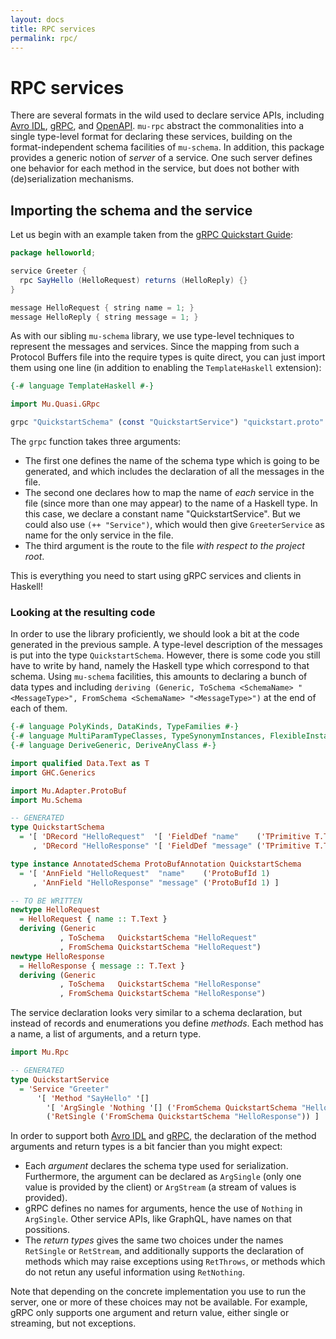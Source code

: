 ```yaml
---
layout: docs
title: RPC services
permalink: rpc/
---
```


# RPC services

There are several formats in the wild used to declare service APIs, including [Avro IDL](https://avro.apache.org/docs/current/idl.html), [gRPC](https://grpc.io/), and [OpenAPI](https://swagger.io/specification/). `mu-rpc` abstract the commonalities into a single type-level format for declaring these services, building on the format-independent schema facilities of `mu-schema`. In addition, this package provides a generic notion of *server* of a service. One such server defines one behavior for each method in the service, but does not bother with (de)serialization mechanisms.

## Importing the schema and the service

Let us begin with an example taken from the [gRPC Quickstart Guide](https://grpc.io/docs/quickstart/):

```java
package helloworld;

service Greeter {
  rpc SayHello (HelloRequest) returns (HelloReply) {}
}

message HelloRequest { string name = 1; }
message HelloReply { string message = 1; }
```

As with our sibling `mu-schema` library, we use type-level techniques to represent the messages and services. Since the mapping from such a Protocol Buffers file into the require types is quite direct, you can just import them using one line (in addition to enabling the `TemplateHaskell` extension):

```haskell
{-# language TemplateHaskell #-}

import Mu.Quasi.GRpc

grpc "QuickstartSchema" (const "QuickstartService") "quickstart.proto"
```

The `grpc` function takes three arguments:

* The first one defines the name of the schema type which is going to be generated, and which includes the declaration of all the messages in the file.
* The second one declares how to map the name of *each* service in the file (since more than one may appear) to the name of a Haskell type. In this case, we declare a constant name "QuickstartService". But we could also use `(++ "Service")`, which would then give `GreeterService` as name for the only service in the file.
* The third argument is the route to the file *with respect to the project root*.

This is everything you need to start using gRPC services and clients in Haskell!

### Looking at the resulting code

In order to use the library proficiently, we should look a bit at the code generated in the previous sample. A type-level description of the messages is put into the type `QuickstartSchema`. However, there is some code you still have to write by hand, namely the Haskell type which correspond to that schema. Using `mu-schema` facilities, this amounts to declaring a bunch of data types and including `deriving (Generic, ToSchema <SchemaName> "<MessageType>", FromSchema <SchemaName> "<MessageType>")` at the end of each of them.

```haskell
{-# language PolyKinds, DataKinds, TypeFamilies #-}
{-# language MultiParamTypeClasses, TypeSynonymInstances, FlexibleInstances #-}
{-# language DeriveGeneric, DeriveAnyClass #-}

import qualified Data.Text as T
import GHC.Generics

import Mu.Adapter.ProtoBuf
import Mu.Schema

-- GENERATED
type QuickstartSchema
  = '[ 'DRecord "HelloRequest"  '[ 'FieldDef "name"    ('TPrimitive T.Text) ]
     , 'DRecord "HelloResponse" '[ 'FieldDef "message" ('TPrimitive T.Text) ] ]

type instance AnnotatedSchema ProtoBufAnnotation QuickstartSchema
  = '[ 'AnnField "HelloRequest"  "name"    ('ProtoBufId 1)
     , 'AnnField "HelloResponse" "message" ('ProtoBufId 1) ]

-- TO BE WRITTEN
newtype HelloRequest
  = HelloRequest { name :: T.Text }
  deriving (Generic
           , ToSchema   QuickstartSchema "HelloRequest"
           , FromSchema QuickstartSchema "HelloRequest")
newtype HelloResponse
  = HelloResponse { message :: T.Text }
  deriving (Generic
           , ToSchema   QuickstartSchema "HelloResponse"
           , FromSchema QuickstartSchema "HelloResponse")
```

The service declaration looks very similar to a schema declaration, but instead of records and enumerations you define *methods*. Each method has a name, a list of arguments, and a return type.

```haskell
import Mu.Rpc

-- GENERATED
type QuickstartService
  = 'Service "Greeter"
      '[ 'Method "SayHello" '[]
        '[ 'ArgSingle 'Nothing '[] ('FromSchema QuickstartSchema "HelloRequest") ]
        ('RetSingle ('FromSchema QuickstartSchema "HelloResponse")) ]
```

In order to support both [Avro IDL](https://avro.apache.org/docs/current/idl.html) and [gRPC](https://grpc.io/), the declaration of the method arguments and return types is a bit fancier than you might expect:

* Each *argument* declares the schema type used for serialization. Furthermore, the argument can be declared as `ArgSingle` (only one value is provided by the client) or `ArgStream` (a stream of values is provided).
* gRPC defines no names for arguments, hence the use of `Nothing` in `ArgSingle`. Other service APIs, like GraphQL, have names on that possitions.
* The *return types* gives the same two choices under the names `RetSingle` or `RetStream`, and additionally supports the declaration of methods which may raise exceptions using `RetThrows`, or methods which do not retun any useful information using `RetNothing`.

Note that depending on the concrete implementation you use to run the server, one or more of these choices may not be available. For example, gRPC only supports one argument and return value, either single or streaming, but not exceptions.
